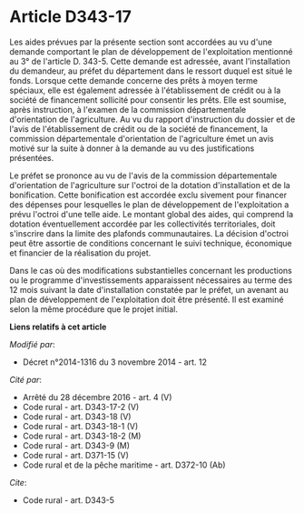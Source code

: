 # Article D343-17

Les aides prévues par la présente section sont accordées au vu d'une demande comportant le plan de développement de
l'exploitation mentionné au 3° de l'article D. 343-5. Cette demande est adressée, avant l'installation du demandeur, au
préfet du département dans le ressort duquel est situé le fonds. Lorsque cette demande concerne des prêts à moyen terme
spéciaux, elle est également adressée à l'établissement de crédit ou à la société de financement sollicité pour consentir les
prêts. Elle est soumise, après instruction, à l'examen de la commission départementale d'orientation de l'agriculture. Au vu
du rapport d'instruction du dossier et de l'avis de l'établissement de crédit ou de la société de financement, la commission
départementale d'orientation de l'agriculture émet un avis motivé sur la suite à donner à la demande au vu des justifications
présentées. 

Le préfet se prononce au vu de l'avis de la commission départementale d'orientation de l'agriculture sur l'octroi de la
dotation d'installation et de la bonification. Cette bonification est accordée exclu sivement pour financer des dépenses pour
lesquelles le plan de développement de l'exploitation a prévu l'octroi d'une telle aide. Le montant global des aides, qui
comprend la dotation éventuellement accordée par les collectivités territoriales, doit s'inscrire dans la limite des plafonds
communautaires. La décision d'octroi peut être assortie de conditions concernant le suivi technique, économique et financier
de la réalisation du projet. 

Dans le cas où des modifications substantielles concernant les productions ou le programme d'investissements apparaissent
nécessaires au terme des 12 mois suivant la date d'installation constatée par le préfet, un avenant au plan de développement
de l'exploitation doit être présenté. Il est examiné selon la même procédure que le projet initial.

**Liens relatifs à cet article**

_Modifié par_:

  - Décret n°2014-1316 du 3 novembre 2014 - art. 12

_Cité par_:

  - Arrêté du 28 décembre 2016 - art. 4 (V)
  - Code rural - art. D343-17-2 (V)
  - Code rural - art. D343-18 (V)
  - Code rural - art. D343-18-1 (V)
  - Code rural - art. D343-18-2 (M)
  - Code rural - art. D343-9 (M)
  - Code rural - art. D371-15 (V)
  - Code rural et de la pêche maritime - art. D372-10 (Ab)

_Cite_:

  - Code rural - art. D343-5

